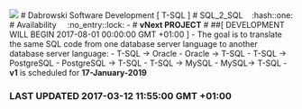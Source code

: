 <img src="https://github.com/Dabrowski-Software-Development/SoftwareDevelopment-T-SQL-3/blob/master/github_json2sql.png" />
# Dabrowski Software Development [ T-SQL ]
# SQL_2_SQL&nbsp;&nbsp;&nbsp;&nbsp;:hash::one:
# Availability&nbsp;&nbsp;&nbsp;&nbsp;&nbsp;:no_entry::lock:
-
# <strong>vNext PROJECT</strong>
#
##[ DEVELOPMENT WILL BEGIN 2017-08-01 00:00:00 GMT +01:00 ]
- The goal is to translate the same SQL code from one database server language to another database server language:
 - T-SQL -> Oracle
 - Oracle -> T-SQL
 - T-SQL -> PostgreSQL
 - PostgreSQL -> T-SQL
 - T-SQL -> MySQL
 - MySQL-> T-SQL
- <strong>v1</strong> is scheduled for <strong>17-January-2019</strong>

### <strong>LAST UPDATED 2017-03-12 11:55:00 GMT +01:00</strong>
